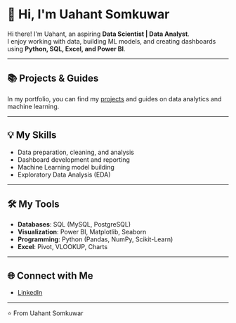 # 👋 Hi, I'm Uahant Somkuwar

Hi there! I'm Uahant, an aspiring **Data Scientist | Data Analyst**.  
I enjoy working with data, building ML models, and creating dashboards using **Python, SQL, Excel, and Power BI**.  

---

## 📚 Projects & Guides
In my portfolio, you can find my [projects](https://github.com/ushant66?tab=repositories) and guides on data analytics and machine learning.

---

## 💡 My Skills
- Data preparation, cleaning, and analysis  
- Dashboard development and reporting  
- Machine Learning model building  
- Exploratory Data Analysis (EDA)  

---

## 🛠️ My Tools
- **Databases**: SQL (MySQL, PostgreSQL)  
- **Visualization**: Power BI, Matplotlib, Seaborn  
- **Programming**: Python (Pandas, NumPy, Scikit-Learn)  
- **Excel**: Pivot, VLOOKUP, Charts  

---

## 🌐 Connect with Me
- [LinkedIn](www.linkedin.com/in/ushant-somkuwar-865547285)  

---

⭐️ From Uahant Somkuwar
